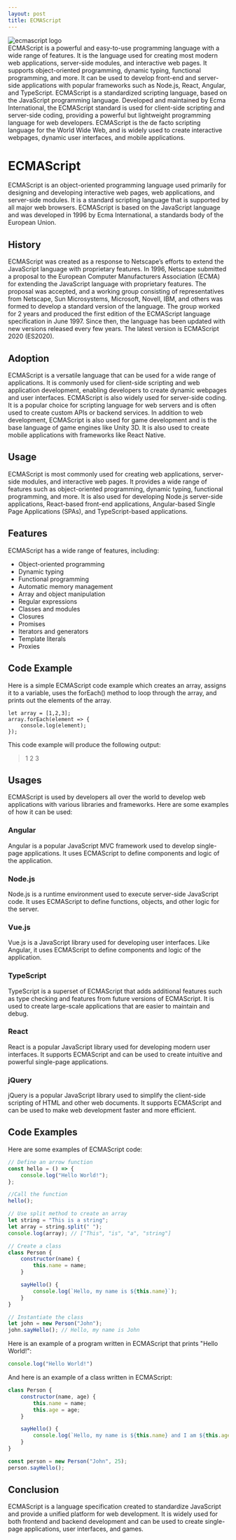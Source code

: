 ```yaml
---
layout: post
title: ECMAScript
---
```

<div class="row">
    <div class="col-sm-2">
        <img src="/images/ecmascript-logo.png" alt="ecmascript logo"/>
    </div>
    <div class="col-sm-10">
        ECMAScript is a powerful and easy-to-use programming language with a wide range of features. It is the language used for creating most modern web applications, server-side modules, and interactive web pages. It supports object-oriented programming, dynamic typing, functional programming, and more. It can be used to develop front-end and server-side applications with popular frameworks such as Node.js, React, Angular, and TypeScript.
        ECMAScript is a standardized scripting language, based on the JavaScript programming language. Developed and maintained by Ecma International, the ECMAScript standard is used for client-side scripting and server-side coding, providing a powerful but lightweight programming language for web developers.
        ECMAScript is the de facto scripting language for the World Wide Web, and is widely used to create interactive webpages, dynamic user interfaces, and mobile applications.
    </div>
</div>

# ECMAScript

ECMAScript is an object-oriented programming language used primarily for designing and developing interactive web pages,
web applications, and server-side modules. It is a standard scripting language that is supported by all major web
browsers. ECMAScript is based on the JavaScript language and was developed in 1996 by Ecma International, a standards
body of the European Union.

## History

ECMAScript was created as a response to Netscape’s efforts to extend the JavaScript language with proprietary features.
In 1996, Netscape submitted a proposal to the European Computer Manufacturers Association (ECMA) for extending the
JavaScript language with proprietary features. The proposal was accepted, and a working group consisting of
representatives from Netscape, Sun Microsystems, Microsoft, Novell, IBM, and others was formed to develop a standard
version of the language. The group worked for 2 years and produced the first edition of the ECMAScript language
specification in June 1997. Since then, the language has been updated with new versions released every few years. The
latest version is ECMAScript 2020 (ES2020).

## Adoption

ECMAScript is a versatile language that can be used for a wide range of applications. It is commonly used for
client-side scripting and web application development, enabling developers to create dynamic webpages and user
interfaces.
ECMAScript is also widely used for server-side coding. It is a popular choice for scripting language for web servers and
is often used to create custom APIs or backend services.
In addition to web development, ECMAScript is also used for game development and is the base language of game engines
like Unity 3D. It is also used to create mobile applications with frameworks like React Native.

## Usage

ECMAScript is most commonly used for creating web applications, server-side modules, and interactive web pages. It
provides a wide range of features such as object-oriented programming, dynamic typing, functional programming, and more.
It is also used for developing Node.js server-side applications, React-based front-end applications, Angular-based
Single Page Applications (SPAs), and TypeScript-based applications.

## Features

ECMAScript has a wide range of features, including:

- Object-oriented programming
- Dynamic typing
- Functional programming
- Automatic memory management
- Array and object manipulation
- Regular expressions
- Classes and modules
- Closures
- Promises
- Iterators and generators
- Template literals
- Proxies

## Code Example

Here is a simple ECMAScript code example which creates an array, assigns it to a variable, uses the forEach() method to
loop through the array, and prints out the elements of the array.

```
let array = [1,2,3];
array.forEach(element => {
    console.log(element); 
});
```

This code example will produce the following output:
> 1
> 2
> 3

## Usages

ECMAScript is used by developers all over the world to develop web applications with various libraries and frameworks.
Here are some examples of how it can be used:

### Angular

Angular is a popular JavaScript MVC framework used to develop single-page applications. It uses ECMAScript to define
components and logic of the application.

### Node.js

Node.js is a runtime environment used to execute server-side JavaScript code. It uses ECMAScript to define functions,
objects, and other logic for the server.

### Vue.js

Vue.js is a JavaScript library used for developing user interfaces. Like Angular, it uses ECMAScript to define
components and logic of the application.

### TypeScript

TypeScript is a superset of ECMAScript that adds additional features such as type checking and features from future
versions of ECMAScript. It is used to create large-scale applications that are easier to maintain and debug.

### React

React is a popular JavaScript library used for developing modern user interfaces. It supports ECMAScript and can be used
to create intuitive and powerful single-page applications.

### jQuery

jQuery is a popular JavaScript library used to simplify the client-side scripting of HTML and other web documents. It
supports ECMAScript and can be used to make web development faster and more efficient.

## Code Examples

Here are some examples of ECMAScript code:

```javascript
// Define an arrow function
const hello = () => {
    console.log("Hello World!");
};

//Call the function
hello();

// Use split method to create an array
let string = "This is a string";
let array = string.split(" ");
console.log(array); // ["This", "is", "a", "string"]

// Create a class
class Person {
    constructor(name) {
        this.name = name;
    }

    sayHello() {
        console.log(`Hello, my name is ${this.name}`);
    }
}

// Instantiate the class
let john = new Person("John");
john.sayHello(); // Hello, my name is John
```

Here is an example of a program written in ECMAScript that prints "Hello World!":

```javascript
console.log("Hello World!")
```

And here is an example of a class written in ECMAScript:

```javascript
class Person {
    constructor(name, age) {
        this.name = name;
        this.age = age;
    }

    sayHello() {
        console.log(`Hello, my name is ${this.name} and I am ${this.age} years old.`);
    }
}

const person = new Person("John", 25);
person.sayHello(); 
```

## Conclusion

ECMAScript is a language specification created to standardize JavaScript and provide a unified platform for web
development. It is widely used for both frontend and backend development and can be used to create single-page
applications, user interfaces, and games.
